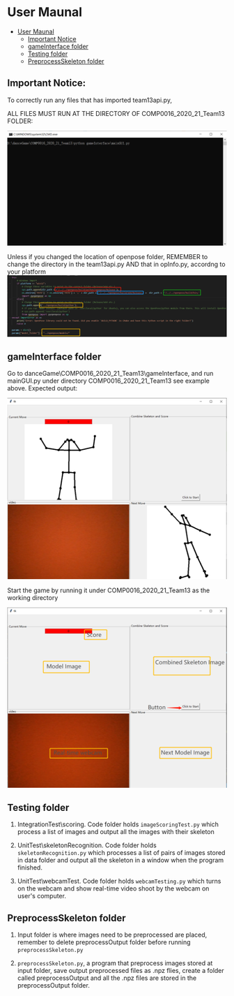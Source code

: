 # User Maunal
- [User Maunal](#user-maunal)
  * [Important Notice](#important-notice)
  * [gameInterface folder](#gameinterface-folder)
  * [Testing folder](#testing-folder)
  * [PreprocessSkeleton folder](#preprocessskeleton-folder)
## Important Notice:
To correctly run any files that has imported team13api.py,

ALL FILES MUST RUN AT THE DIRECTORY OF COMP0016_2020_21_Team13 FOLDER:

![win10](../imagesForREADME/UserManual/win10Command.png)

Unless if you changed the location of openpose folder, REMEMBER to change the directory in the team13api.py AND that in opInfo.py, accordng to your platform
![Important Dir](../imagesForREADME/UserManual/changeDir.png)

## gameInterface folder
Go to danceGame\COMP0016_2020_21_Team13\gameInterface, and run mainGUI.py under directory COMP0016_2020_21_Team13 see example above. Expected output:

![Graphical User Interface](../imagesForREADME/gameInterface/startingStage.png)

Start the game by running it under COMP0016_2020_21_Team13 as the working directory

![Game Interface and its Components](../imagesForREADME/gameInterface/guiDetail.png)

## Testing folder

1. IntegrationTest\scoring. Code folder holds `imageScoringTest.py` which process a list of images and output all the images with their skeleton

2. UnitTest\skeletonRecognition. Code folder holds `skeletonRecognition.py` which processes a list of pairs of images stored in data folder and output all the skeleton in a window when the program finished.

3. UnitTest\webcamTest. Code folder holds `webcamTesting.py` which turns on the webcam and show real-time video shoot by the webcam on user's computer.
##  PreprocessSkeleton folder

1. Input folder is where images need to be preprocessed are placed, remember to delete preprocessOutput folder before running `preprocessSkeleton.py`

2. `preprocessSkeleton.py`, a program that preprocess images stored at input folder, save output preprocessed files as .npz flies, create a folder called preprocessOutput and all the .npz files are stored in the preprocessOutput folder.
